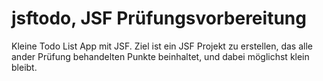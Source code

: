 jsftodo, JSF Prüfungsvorbereitung
==================================

Kleine Todo List App mit JSF. Ziel ist ein JSF Projekt zu erstellen, das alle ander Prüfung behandelten Punkte beinhaltet, und dabei möglichst klein bleibt.
